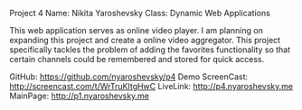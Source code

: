 
Project 4
Name: Nikita Yaroshevsky
Class: Dynamic Web Applications


This web application serves as online video player. I am planning on expanding this project and create a online video aggregator. 
This project specifically tackles the problem of adding the favorites functionality so that certain channels could be remembered 
and stored for quick access.

GitHub:     		https://github.com/nyaroshevsky/p4
Demo ScreenCast:	http://screencast.com/t/WrTruKItgHwC
LiveLink:   		http://p4.nyaroshevsky.me
MainPage:   		http://p1.nyaroshevsky.me




